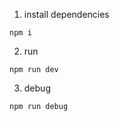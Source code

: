 1. install dependencies
```shell
npm i
```
2. run
```shell
npm run dev
```
3. debug
```shell
npm run debug
```
